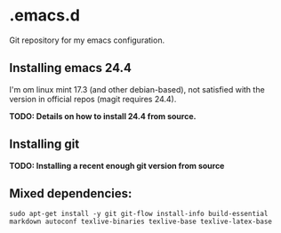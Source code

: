 .emacs.d
========

Git repository for my emacs configuration.

Installing emacs 24.4
---------------------

I'm om linux mint 17.3 (and other debian-based), not satisfied with the version in official repos (magit requires 24.4).

**TODO: Details on how to install 24.4 from source.**

Installing git
--------------

**TODO: Installing a recent enough git version from source**

Mixed dependencies:
-------------------

    sudo apt-get install -y git git-flow install-info build-essential markdown autoconf texlive-binaries texlive-base texlive-latex-base
